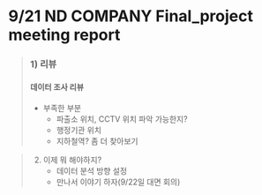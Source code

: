 # 9/21 ND COMPANY Final_project meeting report

> ### 1) 리뷰
>
> #### 데이터 조사 리뷰
>
> - 부족한 부분 
>     - 파출소 위치, CCTV 위치 파악 가능한지?
>     - 행정기관 위치
>     - 지하철역? 좀 더 찾아보기
                
> 2) 이제 뭐 해야하지?
>     - 데이터 분석 방향 설정
>     - 만나서 이야기 하자(9/22일 대면 회의)
